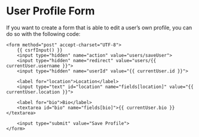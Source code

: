 # User Profile Form

If you want to create a form that is able to edit a user’s own profile, you can do so with the following code:

```twig
<form method="post" accept-charset="UTF-8">
    {{ csrfInput() }}
    <input type="hidden" name="action" value="users/saveUser">
    <input type="hidden" name="redirect" value="users/{{ currentUser.username }}">
    <input type="hidden" name="userId" value="{{ currentUser.id }}">

    <label for="location">Location</label>
    <input type="text" id="location" name="fields[location]" value="{{ currentUser.location }}">

    <label for="bio">Bio</label>
    <textarea id="bio" name="fields[bio]">{{ currentUser.bio }}</textarea>

    <input type="submit" value="Save Profile">
</form>
```
